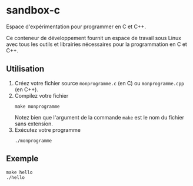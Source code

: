 # sandbox-c

Espace d'expérimentation pour programmer en C et C++.

Ce conteneur de développement fournit un espace de travail sous Linux avec tous les outils et librairies nécessaires pour la programmation en C et C++.

## Utilisation

1. Créez votre fichier source `monprogramme.c` (en C) ou `monprogramme.cpp` (en C++).
2. Compilez votre fichier
    ```
    make monprogramme
    ```
    Notez bien que l'argument de la commande `make` est le nom du fichier sans extension.
3. Exécutez votre programme
    ```
    ./monprogramme
    ```

## Exemple

```
make hello
./hello
```
